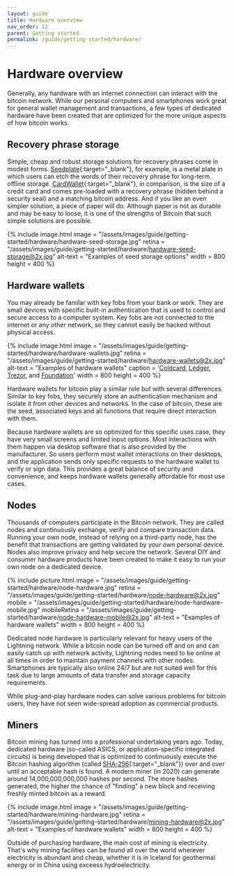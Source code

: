 ```yaml
---
layout: guide
title: Hardware overview
nav_order: 12
parent: Getting started
permalink: /guide/getting-started/hardware/
---
```


<!--

Editor's notes

This page provides an overview of the different types of hardware that interact with the bitcoin network.

-->

# Hardware overview

Generally, any hardware with an internet connection can interact with the bitcoin network. While our personal computers and smartphones work great for general wallet management and transactions, a few types of dedicated hardware have been created that are optimized for the more unique aspects of how bitcoin works.

## Recovery phrase storage

Simple, cheap and robust storage solutions for recovery phrases come in modest forms. [Seedplate](https://bitcoinseedbackup.com/){:target="_blank"}, for example, is a metal plate in which users can etch the words of their recovery phrase for long-term offline storage. [CardWallet](https://www.cardwallet.com){:target="_blank"}, in comparison, is the size of a credit card and comes pre-loaded with a recovery phrase (hidden behind a security seal) and a matching bitcoin address. And if you like an even simpler solution, a piece of paper will do. Although paper is not as durable and may be easy to loose, it is one of the strengths of Bitcoin that such simple solutions are possible.

{% include image.html
   image = "/assets/images/guide/getting-started/hardware/hardware-seed-storage.jpg"
   retina = "/assets/images/guide/getting-started/hardware/hardware-seed-storage@2x.jpg"
   alt-text = "Examples of seed storage options"
   width = 800
   height = 400
%}

## Hardware wallets

You may already be familar with key fobs from your bank or work. They are small devices with specific built-in authentication that is used to control and secure access to a computer system. Key fobs are not connected to the internet or any other network, so they cannot easily be hacked without physical access.

{% include image.html
   image = "/assets/images/guide/getting-started/hardware/hardware-wallets.jpg"
   retina = "/assets/images/guide/getting-started/hardware/hardware-wallets@2x.jpg"
   alt-text = "Examples of hardware wallets"
   caption = '<a href="https://coldcardwallet.com" target="_blank">Coldcard</a>, <a href="https://www.ledger.com/" target="_blank">Ledger</a>, <a href="https://trezor.io" target="_blank">Trezor</a>, and <a href="https://foundationdevices.com" target="_blank">Foundation</a>'
   width = 800
   height = 400
%}

Hardware wallets for bitcoin play a similar role but with several differences. Similar to key fobs, they securely store an authentication mechanism and isolate it from other devices and networks. In the case of bitcoin, these are the seed, associated keys and all functions that require direct interaction with them.

Because hardware wallets are so optimized for this specific uses case, they have very small screens and limited input options. Most interactions with them happen via desktop software that is also provided by the manufacturer. So users perform most wallet interactions on their desktops, and the application sends only specific requests to the hardware wallet to verify or sign data. This provides a great balance of security and convenience, and keeps hardware wallets generally affordable for most use cases.

## Nodes

Thousands of computers participate in the Bitcoin network. They are called nodes and continuously exchange, verify and compare transaction data. Running your own node, instead of relying on a third-party node, has the benefit that transactions are getting validated by your own personal device. Nodes also improve privacy and help secure the network. Several DIY and consumer hardware products have been created to make it easy to run your own node on a dedicated device.

{% include picture.html
   image = "/assets/images/guide/getting-started/hardware/node-hardware.jpg"
   retina = "/assets/images/guide/getting-started/hardware/node-hardware@2x.jpg"
   mobile = "/assets/images/guide/getting-started/hardware/node-hardware-mobile.jpg"
   mobileRetina = "/assets/images/guide/getting-started/hardware/node-hardware-mobile@2x.jpg"
   alt-text = "Examples of hardware wallets"
   width = 800
   height = 400
%}

Dedicated node hardware is particularly relevant for heavy users of the Lightning network. While a bitcoin node can be turned off and on and can easily catch up with network activity, Lightning nodes need to be online at all times in order to maintain payment channels with other nodes. Smartphones are typically also online 24/7 but are not suited well for this task due to large amounts of data transfer and storage capacity requirements.

While plug-and-play hardware nodes can solve various problems for bitcoin users, they have not seen wide-spread adoption as commercial products.

## Miners

Bitcoin mining has turned into a professional undertaking years ago. Today, dedicated hardware (so-called ASICS, or application-specific integrated circuits) is being developed that is optimized to continuously execute the Bitcoin hashing algorithm (called [SHA-256](https://en.wikipedia.org/wiki/SHA-2){:target="_blank"}) over and over until an acceptable hash is found. A modern miner (in 2020) can generate around 14,000,000,000,000 hashes per second. The more hashes generated, the higher the chance of "finding" a new block and receiving freshly minted bitcoin as a reward.

{% include image.html
   image = "/assets/images/guide/getting-started/hardware/mining-hardware.jpg"
   retina = "/assets/images/guide/getting-started/hardware/mining-hardware@2x.jpg"
   alt-text = "Examples of hardware wallets"
   width = 800
   height = 400
%}

Outside of purchasing hardware, the main cost of mining is electricity. That's why mining facilities can be found all over the world wherever electricity is abundant and cheap, whether it is in Iceland for geothermal energy or in China using exceess hydroelectricity.


